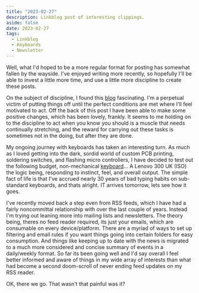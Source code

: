```yaml
---
title: "2023-02-27"
description: Linkblog post of interesting clippings.
aside: false
date: 2023-02-27
tags:
  - Linkblog
  - Keyboards
  - Newsletter
---
```


Well, what I'd hoped to be a more regular format for posting has somewhat fallen by the wayside. I've enjoyed writing more recently, so hopefully I'll be able to invest a little more time, and use a little more discipline to create these posts. 

On the subject of discipline, I found this [blog](https://www.wisdomination.com/screw-motivation-what-you-need-is-discipline/) fascinating. I'm a perpetual victim of putting things off until the perfect conditions are met where I'll feel motivated to act. Off the back of this post I have been able to make some positive changes, which has been lovely, frankly. It seems to me holding on to the discipline to act when you know you should is a muscle that needs continually stretching, and the reward for carrying out these tasks is sometimes not in the doing, but after they are done.

My ongoing journey with keyboards has taken an interesting turn. As much as I loved getting into the dark, sordid world of custom PCB printing, soldering switches, and flashing micro controllers, I have decided to test out the following budget, non-mechanical [keyboard](https://www.lenovo.com/gb/en/p/accessories-and-software/keyboards-and-mice/keyboards/gx30m39693)... A Lenovo 300 UK (ISO) the logic being, responding to instinct, feel, and overall output. The simple fact of life is that I've accrued nearly 30 years of bad typing habits on sub-standard keyboards, and thats alright. IT arrives tomorrow, lets see how it goes.

I've recently moved back a step even from RSS feeds, which I have had a fairly noncommittal relationship with over the last couple of years. Instead I'm trying out leaning more into mailing lists and newsletters. The theory being, theres no feed reader required, its just your emails, which are consumable on every device/platform. There are a myriad of ways to set up filtering and email rules if you want things going into certain folders for easy consumption. And things like keeping up to date with the news is migrated to a much more considered and concise summary of events in a daily/weekly format. So far its been going well and I'd say overall I feel better informed and aware of things in my wide array of interests than what had become a second doom-scroll of never ending feed updates on my RSS reader.

OK, there we go. That wasn't that painful was it?